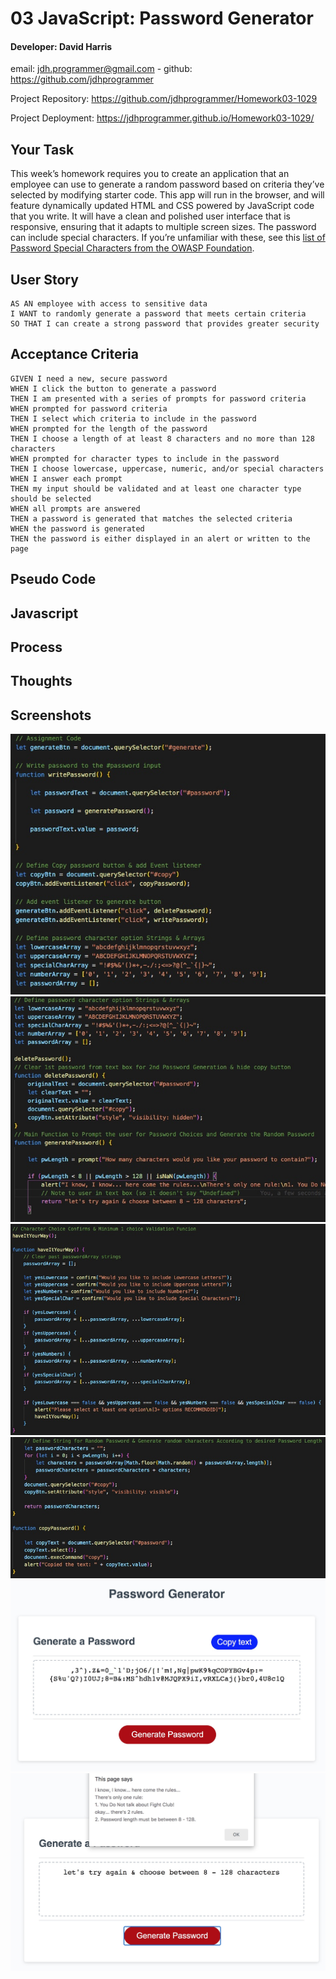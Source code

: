 # 03 JavaScript: Password Generator

#### Developer: David Harris
email: jdh.programmer@gmail.com - 
github: https://github.com/jdhprogrammer

Project Repository: https://github.com/jdhprogrammer/Homework03-1029

Project Deployment: https://jdhprogrammer.github.io/Homework03-1029/

## Your Task

This week’s homework requires you to create an application that an employee can use to generate a random password based on criteria they’ve selected by modifying starter code. This app will run in the browser, and will feature dynamically updated HTML and CSS powered by JavaScript code that you write. It will have a clean and polished user interface that is responsive, ensuring that it adapts to multiple screen sizes. The password can include special characters. If you’re unfamiliar with these, see this [list of Password Special Characters from the OWASP Foundation](https://www.owasp.org/index.php/Password_special_characters).

## User Story

```
AS AN employee with access to sensitive data
I WANT to randomly generate a password that meets certain criteria
SO THAT I can create a strong password that provides greater security
```

## Acceptance Criteria

```
GIVEN I need a new, secure password
WHEN I click the button to generate a password
THEN I am presented with a series of prompts for password criteria
WHEN prompted for password criteria
THEN I select which criteria to include in the password
WHEN prompted for the length of the password
THEN I choose a length of at least 8 characters and no more than 128 characters
WHEN prompted for character types to include in the password
THEN I choose lowercase, uppercase, numeric, and/or special characters
WHEN I answer each prompt
THEN my input should be validated and at least one character type should be selected
WHEN all prompts are answered
THEN a password is generated that matches the selected criteria
WHEN the password is generated
THEN the password is either displayed in an alert or written to the page
```

## Pseudo Code



## Javascript 



## Process


## Thoughts


## Screenshots

![Screenshot of Code](Assets/Screenshots/Password_01.jpeg?raw=true "Code")
![Screenshot of Code](Assets/Screenshots/Password_02.jpeg?raw=true "Code")
![Screenshot of Code](Assets/Screenshots/Password_03.jpeg?raw=true "Code")
![Screenshot of Code](Assets/Screenshots/Password_04.jpeg?raw=true "Code")
![Screenshot of Application](Assets/Screenshots/Password_05.jpeg?raw=true "Application")
![Screenshot of Application](Assets/Screenshots/Password_06.jpeg?raw=true "Application")
